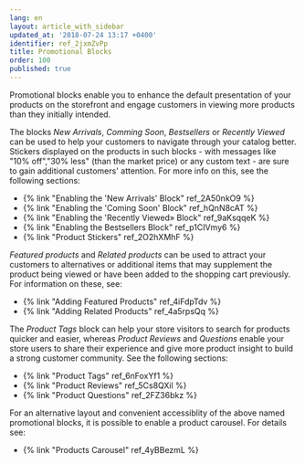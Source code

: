 ```yaml
---
lang: en
layout: article_with_sidebar
updated_at: '2018-07-24 13:17 +0400'
identifier: ref_2jxmZvPp
title: Promotional Blocks
order: 100
published: true
---
```

Promotional blocks enable you to enhance the default presentation of your products on the storefront and engage customers in viewing more products than they initially intended. 

The blocks _New Arrivals_, _Comming Soon_, _Bestsellers_ or _Recently Viewed_ can be used to help your customers to navigate through your catalog better. Stickers displayed on the products in such blocks - with messages like "10% off","30% less" (than the market price) or any custom text - are sure to gain additional customers' attention. For more info on this, see the following sections:
   
  * {% link "Enabling the 'New Arrivals' Block" ref_2A50nkO9 %}
  * {% link "Enabling the 'Coming Soon' Block" ref_hQnN8cAT %}
  * {% link "Enabling the 'Recently Viewed» Block" ref_9aKsqqeK %}
  * {% link "Enabling the Bestsellers Block" ref_p1CIVmy6 %}
  * {% link "Product Stickers" ref_2O2hXMhF %}

_Featured products_ and _Related products_ can be used to attract your customers to alternatives or additional items that may supplement the product being viewed or have been added to the shopping cart previously. For information on these, see: 

   * {% link "Adding Featured Products" ref_4iFdpTdv %}
   * {% link "Adding Related Products" ref_4a5rpsQq %}

The _Product Tags_ block can help your store visitors to search for products quicker and easier, whereas _Product Reviews_ and _Questions_ enable your store users to share their experience and give more product insight to build a strong customer community. See the following sections:

   * {% link "Product Tags" ref_6nFoxYf1 %}
   * {% link "Product Reviews" ref_5Cs8QXil %}
   * {% link "Product Questions" ref_2FZ36bkz %}

For an alternative layout and convenient accessiblity of the above named promotional blocks, it is possible to enable a product carousel. For details see:
   
   * {% link "Products Carousel" ref_4yBBezmL %}
